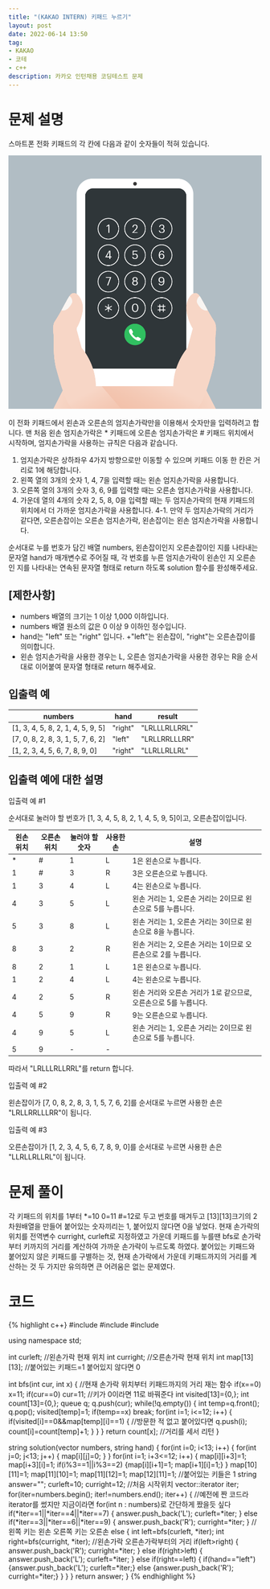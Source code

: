 ```yaml
---
title: "(KAKAO INTERN) 키패드 누르기"
layout: post
date: 2022-06-14 13:50
tag:
- KAKAO
- 코테
- c++
description: 카카오 인턴채용 코딩테스트 문제
---
```


# 문제 설명
스마트폰 전화 키패드의 각 칸에 다음과 같이 숫자들이 적혀 있습니다.

![키패드.jpg](/assets/img/%ED%82%A4%ED%8C%A8%EB%93%9C%20%EB%88%84%EB%A5%B4%EA%B8%B0.png)

이 전화 키패드에서 왼손과 오른손의 엄지손가락만을 이용해서 숫자만을 입력하려고 합니다.
맨 처음 왼손 엄지손가락은 * 키패드에 오른손 엄지손가락은 # 키패드 위치에서 시작하며, 엄지손가락을 사용하는 규칙은 다음과 같습니다.

1. 엄지손가락은 상하좌우 4가지 방향으로만 이동할 수 있으며 키패드 이동 한 칸은 거리로 1에 해당합니다.
2. 왼쪽 열의 3개의 숫자 1, 4, 7을 입력할 때는 왼손 엄지손가락을 사용합니다.
3. 오른쪽 열의 3개의 숫자 3, 6, 9를 입력할 때는 오른손 엄지손가락을 사용합니다.
4. 가운데 열의 4개의 숫자 2, 5, 8, 0을 입력할 때는 두 엄지손가락의 현재 키패드의 위치에서 더 가까운 엄지손가락을 사용합니다.
  4-1. 만약 두 엄지손가락의 거리가 같다면, 오른손잡이는 오른손 엄지손가락, 왼손잡이는 왼손 엄지손가락을 사용합니다.

순서대로 누를 번호가 담긴 배열 numbers, 왼손잡이인지 오른손잡이인 지를 나타내는 문자열 hand가 매개변수로 주어질 때, 각 번호를 누른 엄지손가락이 왼손인 지 오른손인 지를 나타내는 연속된 문자열 형태로 return 하도록 solution 함수를 완성해주세요.

## [제한사항]
+ numbers 배열의 크기는 1 이상 1,000 이하입니다.
+ numbers 배열 원소의 값은 0 이상 9 이하인 정수입니다.
+ hand는 "left" 또는 "right" 입니다.
  +"left"는 왼손잡이, "right"는 오른손잡이를 의미합니다.
+ 왼손 엄지손가락을 사용한 경우는 L, 오른손 엄지손가락을 사용한 경우는 R을 순서대로 이어붙여 문자열 형태로 return 해주세요.

## 입출력 예

numbers | hand | result 
--- | --- | ---
[1, 3, 4, 5, 8, 2, 1, 4, 5, 9, 5] | "right" | "LRLLLRLLRRL"
[7, 0, 8, 2, 8, 3, 1, 5, 7, 6, 2] | "left" | "LRLLRRLLLRR"
[1, 2, 3, 4, 5, 6, 7, 8, 9, 0] | "right" | "LLRLLRLLRL"

## 입출력 예에 대한 설명
입출력 예 #1

순서대로 눌러야 할 번호가 [1, 3, 4, 5, 8, 2, 1, 4, 5, 9, 5]이고, 오른손잡이입니다.

왼손 위치 | 오른손 위치 | 눌러야 할 숫자 | 사용한 손 | 설명
--- | --- | --- | --- | ---
\* | # |	1 |	L |	1은 왼손으로 누릅니다.
1 |	# |	3 |	R |	3은 오른손으로 누릅니다.
1 |	3 |	4 |	L |	4는 왼손으로 누릅니다.
4 |	3 |	5 |	L |	왼손 거리는 1, 오른손 거리는 2이므로 왼손으로 5를 누릅니다.
5 |	3 |	8 |	L |	왼손 거리는 1, 오른손 거리는 3이므로 왼손으로 8을 누릅니다.
8 |	3 |	2 |	R |	왼손 거리는 2, 오른손 거리는 1이므로 오른손으로 2를 누릅니다.
8 |	2 |	1 |	L |	1은 왼손으로 누릅니다.
1 |	2 |	4 |	L |	4는 왼손으로 누릅니다.
4 |	2 |	5 |	R |	왼손 거리와 오른손 거리가 1로 같으므로, 오른손으로 5를 누릅니다.
4 |	5 |	9 |	R |	9는 오른손으로 누릅니다.
4 |	9 |	5 |	L |	왼손 거리는 1, 오른손 거리는 2이므로 왼손으로 5를 누릅니다.
5 |	9 |	- |	- |	

따라서 "LRLLLRLLRRL"를 return 합니다.

입출력 예 #2

왼손잡이가 [7, 0, 8, 2, 8, 3, 1, 5, 7, 6, 2]를 순서대로 누르면 사용한 손은 "LRLLRRLLLRR"이 됩니다.

입출력 예 #3

오른손잡이가 [1, 2, 3, 4, 5, 6, 7, 8, 9, 0]를 순서대로 누르면 사용한 손은 "LLRLLRLLRL"이 됩니다.

# 문제 풀이
각 키패드의 위치를 1부터 *=10 0=11 #=12로 두고 번호를 매겨두고 [13][13]크기의 2차원배열을 만들어 붙어있는 숫자끼리는 1, 붙어있지 않다면 0을 넣었다. 현재 손가락의 위치를 전역변수 curright, curleft로 지정하였고 가운데 키패드를 누를땐 bfs로 손가락부터 키까지의 거리를 계산하여 가까운 손가락이 누르도록 하였다. 붙어있는 키패드와 붙어있지 않은 키패드를 구별하는 것, 현재 손가락에서 가운데 키패드까지의 거리를 계산하는 것 두 가지만 유의하면 큰 어려움은 없는 문제였다.

# 코드
{% highlight c++}
#include <string>
#include <vector>
#include <queue>

using namespace std;

int curleft; //왼손가락 현재 위치
int curright; //오른손가락 현재 위치
int map[13][13]; //붙어있는 키패드=1 붙어있지 않다면 0

int bfs(int cur, int x) { //현재 손가락 위치부터 키패드까지의 거리 재는 함수
    if(x==0) x=11;
    if(cur==0) cur=11; //키가 0이라면 11로 바꿔준다
    int visited[13]={0,};
    int count[13]={0,};
    queue<int> q;
    q.push(cur);
    while(!q.empty()) {
        int temp=q.front();
        q.pop(); visited[temp]=1;
        if(temp==x) break;
        for(int i=1; i<=12; i++) {
            if(visited[i]==0&&map[temp][i]==1) { //방문한 적 없고 붙어있다면
                q.push(i); count[i]=count[temp]+1;
            }
        }
    }
    return count[x]; //거리를 세서 리턴
}

string solution(vector<int> numbers, string hand) {
    for(int i=0; i<13; i++) {
        for(int j=0; j<13; j++) {
            map[i][j]=0;
        }
    }
    for(int i=1; i+3<=12; i++) {
        map[i][i+3]=1; map[i+3][i]=1;
        if(i%3==1||i%3==2) {map[i][i+1]=1; map[i+1][i]=1;} 
    }
    map[10][11]=1; map[11][10]=1; map[11][12]=1; map[12][11]=1; //붙어있는 키들은 1
    string answer="";
    curleft=10; curright=12; //처음 시작위치
    vector<int>::iterator iter;
    for(iter=numbers.begin(); iter!=numbers.end(); iter++) { //예전에 짠 코드라 iterator를 썼지만 지금이라면 for(int n : numbers)로 간단하게 짰을듯 싶다
        if(*iter==1||*iter==4||*iter==7) {
          answer.push_back('L'); curleft=*iter;
        }
        else if(*iter==3||*iter==6||*iter==9) {
            answer.push_back('R'); curright=*iter;
        } //왼쪽 키는 왼손 오른쪽 키는 오른손
        else {
            int left=bfs(curleft, *iter); int right=bfs(curright, *iter); //왼손가락 오른손가락부터의 거리
            if(left>right) {
                answer.push_back('R'); curright=*iter;
            }
            else if(right>left) {
                answer.push_back('L'); curleft=*iter;
            }
            else if(right==left) {
                if(hand=="left") {answer.push_back('L'); curleft=*iter;}
                else {answer.push_back('R'); curright=*iter;}
            }
        }
    }
    return answer;
}
{% endhighlight %}